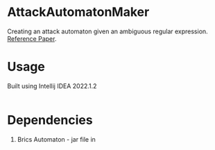 # AttackAutomatonMaker

Creating an attack automaton given an ambiguous regular expression.
[Reference Paper](https://arxiv.org/pdf/2308.06246.pdf).
# Usage
Built using Intellij IDEA 2022.1.2 
```

```
# Dependencies
1. Brics Automaton - jar file in 

